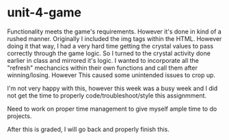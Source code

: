 # unit-4-game


Functionality meets the game's requirements. However it's done in kind of a rushed manner. Originally I included the img tags within the HTML. However doing it that way, I had a very hard time getting the crystal values to pass correctly through the game logic. So I turned to the crystal activity done earlier in class and mirrored it's logic. I wanted to incorporate all the "refresh" mechancics within their own functions and call them after winning/losing. However This caused some unintended issues to crop up.

I'm not very happy with this, however this week was a busy week and I did not get the time to properly code/troubleshoot/style this assignmment.

Need to work on proper time management to give myself ample time to do projects.

After this is graded, I will go back and properly finish this.
